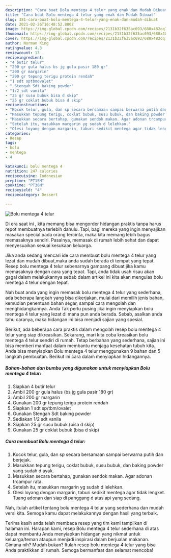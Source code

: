 ```yaml
---
description: "Cara buat Bolu mentega 4 telur yang enak dan Mudah Dibuat"
title: "Cara buat Bolu mentega 4 telur yang enak dan Mudah Dibuat"
slug: 381-cara-buat-bolu-mentega-4-telur-yang-enak-dan-mudah-dibuat
date: 2021-02-26T16:48:52.880Z
image: https://img-global.cpcdn.com/recipes/2131b32f635ac693/680x482cq70/bolu-mentega-4-telur-foto-resep-utama.jpg
thumbnail: https://img-global.cpcdn.com/recipes/2131b32f635ac693/680x482cq70/bolu-mentega-4-telur-foto-resep-utama.jpg
cover: https://img-global.cpcdn.com/recipes/2131b32f635ac693/680x482cq70/bolu-mentega-4-telur-foto-resep-utama.jpg
author: Norman King
ratingvalue: 4.3
reviewcount: 13
recipeingredient:
- "4 butir telur"
- "200 gr gula halus bs jg gula pasir 180 gr"
- "200 gr margarin"
- "200 gr tepung terigu protein rendah"
- "1 sdt sptbmovalet"
- " Stengah Sdt baking powder"
- "1/2 sdt vanila"
- "25 gr susu bubuk bisa d skip"
- "25 gr coklat bubuk bisa d skip"
recipeinstructions:
- "Kocok telur, gula, dan sp secara bersamaan sampai berwarna putih dan berjejak."
- "Masukkan tepung terigu, coklat bubuk, susu bubuk, dan baking powder yang sudah d ayak."
- "Masukkan secara bertahap, gunakan sendok makan. Agar adonan trcampur rata."
- "Setelah itu, masukkan margarin yg sudah d lelehkan."
- "Olesi loyang dengan margarin, taburi sedikit mentega agar tidak lengket. Tuang adonan dan siap di panggang d atas api yang sedang."
categories:
- Resep
tags:
- bolu
- mentega
- 4

katakunci: bolu mentega 4 
nutrition: 247 calories
recipecuisine: Indonesian
preptime: "PT15M"
cooktime: "PT36M"
recipeyield: "4"
recipecategory: Dessert

---
```



![Bolu mentega 4 telur](https://img-global.cpcdn.com/recipes/2131b32f635ac693/680x482cq70/bolu-mentega-4-telur-foto-resep-utama.jpg)

Di era  saat ini , kita memang bisa mengorder hidangan praktis tanpa harus repot membuatnya terlebih dahulu. Tapi, bagi mereka yang ingin menyajikan masakan special pada orang tercinta, maka kita memang lebih bagus memasaknya sendiri. Pasalnya, memasak di rumah lebih sehat dan dapat menyesuaikan sesuai kesukaan keluarga.

Jika anda sedang mencari ide cara membuat bolu mentega 4 telur yang lezat dan mudah dibuat,maka anda sudah berada di tempat yang tepat. Resep bolu mentega 4 telur  sebenarnya gampang dibuat jika kamu memasaknya dengan cara yang tepat. Tapi, anda tidak usah risau akan gagal dalam melakukannya 
sebab dalam artikel ini kita akan mengulas bolu mentega 4 telur dengan tepat.  



Nah buat anda yang ingin memasak bolu mentega 4 telur yang sederhana, ada beberapa langkah yang bisa dikerjakan, mulai dari memilih jenis bahan, kemudian penentuan bahan segar, sampai cara mengolah dan menghidangkannya. Anda Tak perlu pusing jika ingin menyiapkan bolu mentega 4 telur yang lezat di mana pun anda berada. Sebab, asalkan anda  tahu caranya, maka hidangan ini bisa menjadi sajian yang spesial.

Berikut, ada beberapa cara praktis  dalam mengolah resep bolu mentega 4 telur yang siap dikreasikan. Sekarang, mari kita coba kreasikan bolu mentega 4 telur sendiri di rumah. Tetap berbahan yang sederhana, sajian ini bisa memberi manfaat dalam membantu menjaga kesehatan tubuh kita. Anda bisa menyiapkan Bolu mentega 4 telur menggunakan 9 bahan dan 5 langkah pembuatan. Berikut ini cara dalam menyiapkan hidangannya.

<!--inarticleads1-->

##### Bahan-bahan dan bumbu yang digunakan untuk menyiapkan Bolu mentega 4 telur:

1. Siapkan 4 butir telur
1. Ambil 200 gr gula halus (bs jg gula pasir 180 gr)
1. Ambil 200 gr margarin
1. Gunakan 200 gr tepung terigu protein rendah
1. Siapkan 1 sdt sp/tbm/ovalet
1. Gunakan  Stengah Sdt baking powder
1. Sediakan 1/2 sdt vanila
1. Siapkan 25 gr susu bubuk (bisa d skip)
1. Gunakan 25 gr coklat bubuk (bisa d skip)




<!--inarticleads2-->

##### Cara membuat Bolu mentega 4 telur:

1. Kocok telur, gula, dan sp secara bersamaan sampai berwarna putih dan berjejak.
1. Masukkan tepung terigu, coklat bubuk, susu bubuk, dan baking powder yang sudah d ayak.
1. Masukkan secara bertahap, gunakan sendok makan. Agar adonan trcampur rata.
1. Setelah itu, masukkan margarin yg sudah d lelehkan.
1. Olesi loyang dengan margarin, taburi sedikit mentega agar tidak lengket. Tuang adonan dan siap di panggang d atas api yang sedang.




Nah, itulah artikel tentang  bolu mentega 4 telur  yang sederhana dan mudah versi kita. Semoga kamu dapat melakukannya dengan hasil yang terbaik. 

Terima kasih anda telah membaca resep yang tim kami tampilkan di halaman ini. Harapan kami, resep  Bolu mentega 4 telur sederhana di atas dapat membantu Anda menyiapkan hidangan yang nikmat untuk keluarga/teman ataupun menjadi inspirasi dalam berjualan makanan. Gimana nih? Mudah bukan? Itulah resep bolu mentega 4 telur yang bisa Anda praktikkan di rumah. Semoga bermanfaat dan selamat mencoba!

